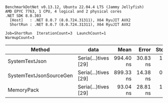 ```

BenchmarkDotNet v0.13.12, Ubuntu 22.04.4 LTS (Jammy Jellyfish)
AMD EPYC 7763, 1 CPU, 4 logical and 2 physical cores
.NET SDK 8.0.303
  [Host]   : .NET 8.0.7 (8.0.724.31311), X64 RyuJIT AVX2
  ShortRun : .NET 8.0.7 (8.0.724.31311), X64 RyuJIT AVX2

Job=ShortRun  IterationCount=3  LaunchCount=1  
WarmupCount=3  

```
| Method                  | data                 | Mean      | Error    | StdDev   | Min       | Max       | Gen0   | Allocated |
|------------------------ |--------------------- |----------:|---------:|---------:|----------:|----------:|-------:|----------:|
| SystemTextJson          | Seria(...)tives [29] | 994.40 ns | 30.83 ns | 1.690 ns | 992.67 ns | 996.05 ns | 0.0038 |     464 B |
| SystemTextJsonSourceGen | Seria(...)tives [29] | 899.33 ns | 14.38 ns | 0.788 ns | 898.43 ns | 899.90 ns | 0.0067 |     568 B |
| MemoryPack              | Seria(...)tives [29] |  93.04 ns | 28.81 ns | 1.579 ns |  92.04 ns |  94.86 ns | 0.0014 |     120 B |

